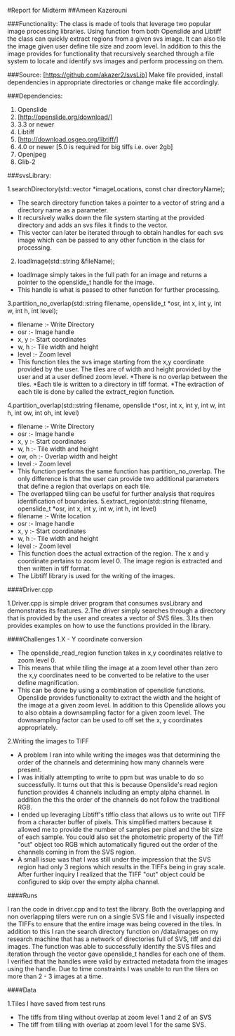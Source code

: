 #Report for Midterm
##Ameen Kazerouni

###Functionality:
The class is made of tools that leverage two popular image processing libraries. 
Using function from both Openslide and Libtiff the class can quickly extract regions 
from a given svs image. It can also tile the image given user define tile size and zoom 
level. In addition to this the image provides for functionality that recursively 
searched through a file system to locate and identify svs images and perform 
processing on them.

###Source:
[https://github.com/akazer2/svsLib]
Make file provided, install dependencies in appropriate directories or change make 
file accordingly.

###Dependencies:
1.	Openslide
  1.	[http://openslide.org/download/]
  2.	3.3 or newer
2.	Libtiff
  1.	[http://download.osgeo.org/libtiff/]
  2.	4.0 or newer [5.0 is required for big tiffs i.e. over 2gb]
3.	Openjpeg
4.	Glib-2

###svsLibrary:

1.searchDirectory(std::vector<string> *imageLocations, const char 
directoryName);
  * The search directory function takes a pointer to a vector of string and 
a directory name as a parameter.
  * It recursively walks down the file system starting at the provided 
directory and adds an svs files it finds to the vector.
  * This vector can later be iterated through to obtain handles for each 
svs image which can be passed to any other function in the class for 
processing.

2. loadImage(std::string &fileName);
  * loadImage simply takes in the full path for an image and returns a 
pointer to the openslide_t handle for the image.
  * This handle is what is passed to other function for further processing.

3.partition_no_overlap(std::string filename, openslide_t *osr, int x, int y, int w, 
int h, int level);
  * filename :- Write Directory
  * osr :- Image handle
  * x, y :- Start coordinates
  * w, h :- Tile width and height
  * level :- Zoom level
  * This function tiles the svs image starting from the x,y coordinate 
provided by the user. The tiles are of width and height provided by 
the user and at a user defined zoom level.
  *There is no overlap between the tiles.
  *Each tile is written to a directory in tiff format.
  *The extraction of each tile is done by called the extract_region 
function.

4.partition_overlap(std::string filename, openslide t*osr, int x, int y, int w, int h, 
int ow, int oh, int level)
  * filename :- Write Directory
  * osr :- Image handle
  * x, y :- Start coordinates
  * w, h :- Tile width and height
  * ow, oh :- Overlap width and height
  * level :- Zoom level
  * This function performs the same function has partition_no_overlap. 
The only difference is that the user can provide two additional 
parameters that define a region that overlaps on each tile.
  * The overlapped tiling can be useful for further analysis that requires 
identification of boundaries.
5.extract_region(std::string filename, openslide_t *osr, int x, int y, int w, int h, 
int level)
  * filename :- Write location
  * osr :- Image handle
  * x, y :- Start coordinates
  * w, h :- Tile width and height
  * level :- Zoom level
  * This function does the actual extraction of the region. The x and y 
coordinate pertains to zoom level 0. The image region is extracted and 
then written in tiff format.
  * The Libtiff library is used for the writing of the images.

####Driver.cpp

1.Driver.cpp is simple driver program that consumes svsLibrary and 
demonstrates its features. 
2.The driver simply searches through a  directory that is provided by the user 
and creates a vector of SVS files.
3.Its then provides examples on how to use the functions provided in the 
library.

####Challenges
1.X - Y coordinate conversion
  * The openslide_read_region function takes in x,y coordinates relative 
to zoom level 0.
  * This means that while tiling the image at a zoom level other than zero 
the x,y coordinates need to be converted to be relative to the user 
define magnification.
  * This can be done by using a combination of openslide functions. 
Openslide provides functionality to extract the width and the height of 
the image at a given zoom level. In addition to this Openslide allows 
you to also obtain a downsampling factor for a given zoom level. The 
downsampling factor can be used to off set the x, y coordinates 
appropriately.

2.Writing the images to TIFF
  * A problem I ran into while writing the images was that determining 
the order of the channels and determining how many channels were 
present.
  * I was initially attempting to write to ppm but was unable to do so 
successfully. It turns out that this is because Openslide's read region 
function provides 4 channels including an empty alpha channel. In 
addition the this the order of the channels do not follow the 
traditional RGB.
  * I ended up leveraging Libtiff's tiffio class that allows us to write out 
TIFF from a character buffer of pixels. This simplified matters because 
it allowed me to provide the number of samples per pixel and the bit 
size of each sample. You could also set the photometric property of 
the Tiff "out" object too RGB which automatically figured out the 
order of the channels coming in from the SVS region. 
  * A small issue was that I was still under the impression that the SVS 
region had only 3 regions which results in the TIFFs being in gray 
scale. After further inquiry I realized that the TIFF "out" object could 
be configured to skip over the empty alpha channel.

####Runs

I ran the code in driver.cpp and to test the library. Both the overlapping and non 
overlapping tilers were run on a single SVS file and I visually inspected the TIFFs to 
ensure that the entire image was being covered in the tiles. In addition to this I ran 
the search directory function on /data/images on my research machine that has a 
network of directories full of SVS, tiff and dzi images. The function was able to 
successfully identify the SVS files and iteration through the vector gave openslide_t 
handles for each one of them. I verified that the handles were valid by extracted 
metadata from the images using the handle. Due to time constraints I was unable to 
run the tilers on more than 2 - 3 images at a time.



####Data

1.Tiles I have saved from test runs
  * The tiffs from tiling without overlap at zoom level 1 and 2 of an SVS
  * The tiff from tilling with overlap at zoom level 1 for the same SVS.
